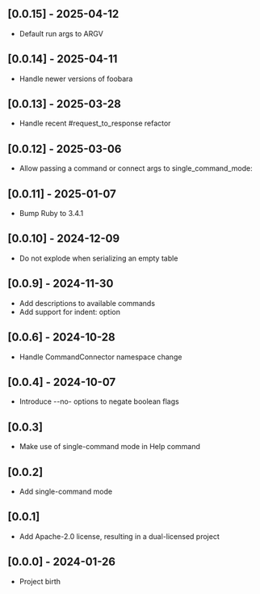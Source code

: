 ## [0.0.15] - 2025-04-12

- Default run args to ARGV

## [0.0.14] - 2025-04-11

- Handle newer versions of foobara

## [0.0.13] - 2025-03-28

- Handle recent #request_to_response refactor

## [0.0.12] - 2025-03-06

- Allow passing a command or connect args to single_command_mode:

## [0.0.11] - 2025-01-07

- Bump Ruby to 3.4.1

## [0.0.10] - 2024-12-09

- Do not explode when serializing an empty table

## [0.0.9] - 2024-11-30

- Add descriptions to available commands
- Add support for indent: option

## [0.0.6] - 2024-10-28

- Handle CommandConnector namespace change

## [0.0.4] - 2024-10-07

- Introduce --no- options to negate boolean flags

## [0.0.3]

- Make use of single-command mode in Help command

## [0.0.2]

- Add single-command mode

## [0.0.1]

- Add Apache-2.0 license, resulting in a dual-licensed project

## [0.0.0] - 2024-01-26

- Project birth
